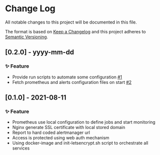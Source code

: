 
# Change Log
All notable changes to this project will be documented in this file.
 
The format is based on [Keep a Changelog](http://keepachangelog.com/)
and this project adheres to [Semantic Versioning](http://semver.org/).
 
<!---
## [Unreleased] - yyyy-mm-dd

### ✨ Feature – for new features
### 🛠 Improvements – for general improvements
### 🚨 Changed – for changes in existing functionality
### ⚠️ Deprecated – for soon-to-be removed features
### 📚 Documentation – for documentation update
### 🗑 Removed – for removed features
### 🐛 Bug Fixes – for any bug fixes
### 🔒 Security – in case of vulnerabilities
### 🏗 Chore – for tidying code

See for sample https://raw.githubusercontent.com/favoloso/conventional-changelog-emoji/master/CHANGELOG.md
-->
## [0.2.0] - yyyy-mm-dd
### ✨ Feature
- Provide run scripts to automate some configuration [#1](https://github.com/fromedwin/monitor-client/issues/1)
- Fetch prometheus and alerts configuration files on start [#2](https://github.com/fromedwin/monitor-client/issues/2)

## [0.1.0] - 2021-08-11
### ✨ Feature
- Prometheus use local configuration to define jobs and start monitoring
- Nginx generate SSL certificate with local stored domain
- Report to hard coded alertmanager url
- Access is protected using web auth mechanism
- Using docker-image and init-letsencrypt.sh script to orchestrate all services
